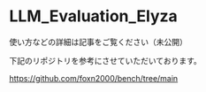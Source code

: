 # LLM_Evaluation_Elyza


使い方などの詳細は記事をご覧ください（未公開）


下記のリポジトリを参考にさせていただいております。

https://github.com/foxn2000/bench/tree/main
